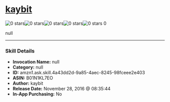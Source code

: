 # [kaybit](http://alexa.amazon.com/#skills/amzn1.ask.skill.4a43dd2d-9a85-4aec-8245-98fceee2e403)
![0 stars](../../images/ic_star_border_black_18dp_1x.png)![0 stars](../../images/ic_star_border_black_18dp_1x.png)![0 stars](../../images/ic_star_border_black_18dp_1x.png)![0 stars](../../images/ic_star_border_black_18dp_1x.png)![0 stars](../../images/ic_star_border_black_18dp_1x.png) 0

null

***

### Skill Details

* **Invocation Name:** null
* **Category:** null
* **ID:** amzn1.ask.skill.4a43dd2d-9a85-4aec-8245-98fceee2e403
* **ASIN:** B01N1KL7EO
* **Author:** kaybit
* **Release Date:** November 28, 2016 @ 08:35:44
* **In-App Purchasing:** No
